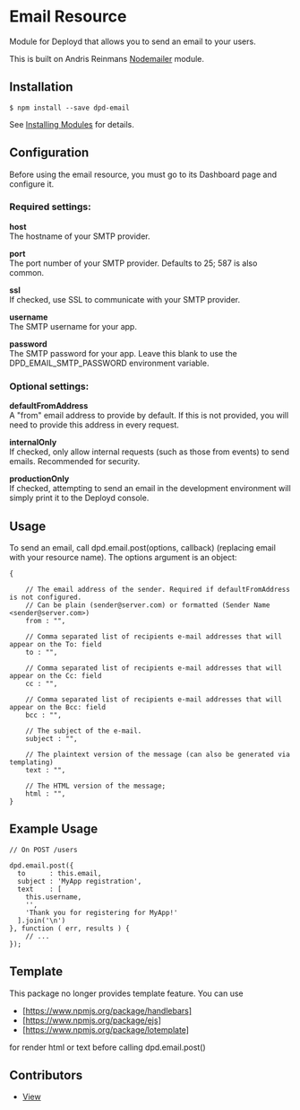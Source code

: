 # Email Resource

Module for Deployd that allows you to send an email to your users.

This is built on Andris Reinmans [Nodemailer](https://github.com/andris9/Nodemailer) module.

## Installation

`$ npm install --save dpd-email`

See [Installing Modules](http://docs.deployd.com/docs/using-modules/) for details.

## Configuration

Before using the email resource, you must go to its Dashboard page and configure it.

### Required settings:

**host**  
The hostname of your SMTP provider.

**port**  
The port number of your SMTP provider. Defaults to 25; 587 is also common.

**ssl**  
If checked, use SSL to communicate with your SMTP provider.

**username**  
The SMTP username for your app.

**password**  
The SMTP password for your app. Leave this blank to use the DPD\_EMAIL\_SMTP\_PASSWORD environment variable.  

### Optional settings:

**defaultFromAddress**  
A "from" email address to provide by default. If this is not provided, you will need to provide this address in every request.

**internalOnly**  
If checked, only allow internal requests (such as those from events) to send emails. Recommended for security.

**productionOnly**  
If checked, attempting to send an email in the development environment will simply print it to the Deployd console.

## Usage

To send an email, call dpd.email.post(options, callback) (replacing email with your resource name). The options argument is an object:

```
{

	// The email address of the sender. Required if defaultFromAddress is not configured.
	// Can be plain (sender@server.com) or formatted (Sender Name <sender@server.com>)
	from : "",

	// Comma separated list of recipients e-mail addresses that will appear on the To: field
	to : "",

	// Comma separated list of recipients e-mail addresses that will appear on the Cc: field
	cc : "",

	// Comma separated list of recipients e-mail addresses that will appear on the Bcc: field
	bcc : "",

	// The subject of the e-mail.
	subject : "",

	// The plaintext version of the message (can also be generated via templating)
	text : "",

	// The HTML version of the message;
	html : "",
}
```

## Example Usage

```
// On POST /users

dpd.email.post({
  to      : this.email,
  subject : 'MyApp registration',
  text    : [
  	this.username,
  	'',
  	'Thank you for registering for MyApp!'
  ].join('\n')
}, function ( err, results ) {
	// ...
});
```


## Template

This package no longer provides template feature. You can use

 - [https://www.npmjs.org/package/handlebars]
 - [https://www.npmjs.org/package/ejs]
 - [https://www.npmjs.org/package/lotemplate]

for render html or text before calling dpd.email.post()


## Contributors

- [View](https://github.com/deployd/dpd-email/graphs/contributors)
